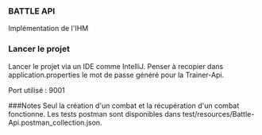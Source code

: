 ### BATTLE API

Implémentation de l'IHM

### Lancer le projet

Lancer le projet via un IDE comme IntelliJ.
Penser à recopier dans application.properties le mot de passe généré pour la Trainer-Api.

Port utilisé : 9001

###Notes
Seul la création d'un combat et la récupération d'un combat fonctionne.
Les tests postman sont disponibles dans test/resources/Battle-Api.postman_collection.json.
